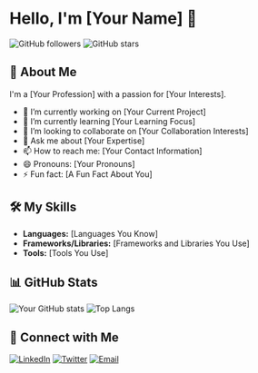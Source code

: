 # Hello, I'm [Your Name] 👋

![GitHub followers](https://img.shields.io/github/followers/void0895?style=social)
![GitHub stars](https://img.shields.io/github/stars/void0895?style=social)

## 🚀 About Me
I'm a [Your Profession] with a passion for [Your Interests].

- 🔭 I’m currently working on [Your Current Project]
- 🌱 I’m currently learning [Your Learning Focus]
- 👯 I’m looking to collaborate on [Your Collaboration Interests]
- 💬 Ask me about [Your Expertise]
- 📫 How to reach me: [Your Contact Information]
- 😄 Pronouns: [Your Pronouns]
- ⚡ Fun fact: [A Fun Fact About You]

## 🛠️ My Skills
- **Languages:** [Languages You Know]
- **Frameworks/Libraries:** [Frameworks and Libraries You Use]
- **Tools:** [Tools You Use]

## 📊 GitHub Stats
![Your GitHub stats](https://github-readme-stats.vercel.app/api?username=your-username&show_icons=true&theme=radical)
![Top Langs](https://github-readme-stats.vercel.app/api/top-langs/?username=your-username&layout=compact&theme=radical)

## 🔗 Connect with Me
[![LinkedIn](https://img.shields.io/badge/-LinkedIn-blue)](https://linkedin.com/in/your-username)
[![Twitter](https://img.shields.io/badge/-Twitter-blue)](https://twitter.com/your-username)
[![Email](https://img.shields.io/badge/-Email-red)](mailto:your-email)

<!-- Option
